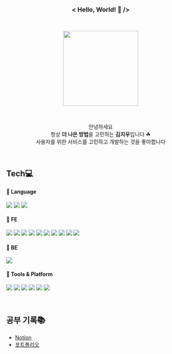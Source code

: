 <div align="center">

### < Hello, World! 👋 />
<br>

<img style="height:200px" src="https://i.pinimg.com/originals/0b/5c/c0/0b5cc024841accd9a31a7b2daeb0e57b.gif"></img>

<br>

안녕하세요 <br>
항상 **더 나은 방법**을 고민하는 **김지우**입니다 ☘ <br>
사용자를 위한 서비스를 고민하고 개발하는 것을 좋아합니다

<br>
</div>

<div>

## Tech💻
#### 📍 Language
<img src="https://img.shields.io/badge/javascript-F7DF1E?style=for-the-badge&logo=javascript&logoColor=black"> <img src="https://img.shields.io/badge/typescript-3178C6?style=for-the-badge&logo=typescript&logoColor=white"> <img src="https://img.shields.io/badge/python-3776AB?style=for-the-badge&logo=python&logoColor=white"> 

#### 📍 FE
<img src="https://img.shields.io/badge/React-61DAFB?style=for-the-badge&logo=React&logoColor=black"> <img src="https://img.shields.io/badge/Next.js-000000?style=for-the-badge&logo=nextdotjs&logoColor=white"> <img src="https://img.shields.io/badge/Redux-764ABC?style=for-the-badge&logo=redux&logoColor=white"> <img src="https://img.shields.io/badge/axios-5A29E4?style=for-the-badge&logo=axios&logoColor=white"> <img src="https://img.shields.io/badge/html5-E34F26?style=for-the-badge&logo=html5&logoColor=white"> <img src="https://img.shields.io/badge/Css-1572B6?style=for-the-badge&logo=css3&logoColor=white"> <img src="https://img.shields.io/badge/styledcomponents-DB7093?style=for-the-badge&logo=styledcomponents&logoColor=white"> <img src="https://img.shields.io/badge/sass-CC6699?style=for-the-badge&logo=sass&logoColor=white"> <img src="https://img.shields.io/badge/eslint-4B32C3?style=for-the-badge&logo=eslint&logoColor=white"> <img src="https://img.shields.io/badge/prettier-F7B93E?style=for-the-badge&logo=prettier&logoColor=white">


#### 📍 BE
<img src="https://img.shields.io/badge/django-092E20?style=for-the-badge&logo=django&logoColor=white">

#### 📍 Tools & Platform
<img src="https://img.shields.io/badge/github-181717?style=for-the-badge&logo=github&logoColor=white"> <img src="https://img.shields.io/badge/Figma-F24E1E?style=for-the-badge&logo=figma&logoColor=white"> <img src="https://img.shields.io/badge/adobexd-FF61F6?style=for-the-badge&logo=adobexd&logoColor=white"> <img src="https://img.shields.io/badge/visualstudiocode-007ACC?style=for-the-badge&logo=visualstudiocode&logoColor=white"> <img src="https://img.shields.io/badge/slack-4A154B?style=for-the-badge&logo=slack&logoColor=white"> <img src="https://img.shields.io/badge/notion-000000?style=for-the-badge&logo=notion&logoColor=white">

<br>

## 공부 기록📚
- [Notion](https://www.notion.so/jjew/6c48c178b2004ca386c9f3aa714baa75)
- [포트폴리오](https://drive.google.com/file/d/1x3wycV-KeqfkSLvrNcOtJ1YvHdWteT3E/view?usp=drive_link)
  
</div>
